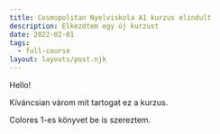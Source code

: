 ```yaml
---
title: Cosmopolitan Nyelviskola A1 kurzus elindult
description: Elkezdtem egy új kurzust
date: 2022-02-01
tags:
  - full-course
layout: layouts/post.njk
---
```


Hello!

Kíváncsian várom mit tartogat ez a kurzus.

Colores 1-es könyvet be is szereztem.

